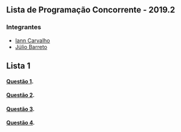 ## Lista de Programação Concorrente - 2019.2

### Integrantes

 * [Iann Carvalho](https://github.com/ianncarvalho)
 * [Júlio Barreto](https://github.com/juliobguedes)
 
## Lista 1

#### [Questão 1](./Lista01/Questão01).

#### [Questão 2](./Lista01/Questão02).

#### [Questão 3](./Lista01/Questão03).

#### [Questão 4](./Lista01/Questão04).
